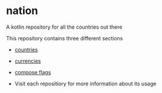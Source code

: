 # nation
A kotlin repository for all the countries out there

This repository contains three different sections
- [countries](./countries)
- [currencies](./currencies)
- [compose flags](./flags/compose)

- Visit each repositiory for more information about its usage
